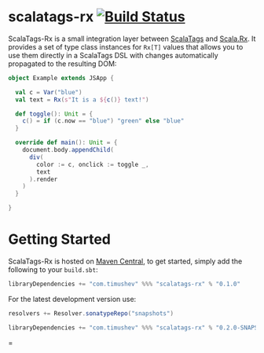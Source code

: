 # scalatags-rx [![Build Status](https://travis-ci.org/rtimush/scalatags-rx.svg?branch=master)](https://travis-ci.org/rtimush/scalatags-rx)
ScalaTags-Rx is a small integration layer between [ScalaTags](https://github.com/lihaoyi/scalatags)
and [Scala.Rx](https://github.com/lihaoyi/scala.rx). It provides a set of type class instances for `Rx[T]` values
that allows you to use them directly in a ScalaTags DSL with changes automatically propagated to the resulting DOM:
```scala
object Example extends JSApp {

  val c = Var("blue")
  val text = Rx(s"It is a ${c()} text!")

  def toggle(): Unit = {
    c() = if (c.now == "blue") "green" else "blue"
  }

  override def main(): Unit = {
    document.body.appendChild(
      div(
        color := c, onclick := toggle _,
        text
      ).render
    )
  }

}
```

Getting Started
===============
ScalaTags-Rx is hosted on [Maven Central](http://search.maven.org/#search%7Cga%7C1%7Cscalatags-rx),
to get started, simply add the following to your `build.sbt`:

```scala
libraryDependencies += "com.timushev" %%% "scalatags-rx" % "0.1.0"
```

For the latest development version use:

```scala
resolvers += Resolver.sonatypeRepo("snapshots")

libraryDependencies += "com.timushev" %%% "scalatags-rx" % "0.2.0-SNAPSHOT"
```
=

